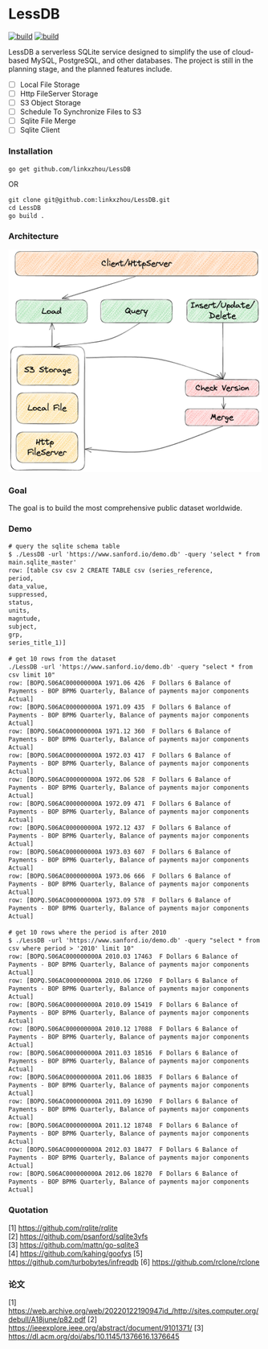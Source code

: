# LessDB 

[![build](https://github.com/linkxzhou/LessDB/actions/workflows/build1.21.yml/badge.svg)](https://github.com/linkxzhou/LessDB/actions/workflows/build1.20.yml)
[![build](https://github.com/linkxzhou/LessDB/actions/workflows/build1.21.yml/badge.svg)](https://github.com/linkxzhou/LessDB/actions/workflows/build1.21.yml)

LessDB a serverless SQLite service designed to simplify the use of cloud-based MySQL, PostgreSQL, and other databases. The project is still in the planning stage, and the planned features include.

- [ ] Local File Storage
- [ ] Http FileServer Storage
- [ ] S3 Object Storage
- [ ] Schedule To Synchronize Files to S3
- [ ] Sqlite File Merge
- [ ] Sqlite Client

### Installation

```
go get github.com/linkxzhou/LessDB
```
OR
```
git clone git@github.com:linkxzhou/LessDB.git
cd LessDB
go build .
```

### Architecture
![avatar](./arch.png)

### Goal

The goal is to build the most comprehensive public dataset worldwide.


### Demo

```
# query the sqlite schema table
$ ./LessDB -url 'https://www.sanford.io/demo.db' -query 'select * from main.sqlite_master'
row: [table csv csv 2 CREATE TABLE csv (series_reference,
period,
data_value,
suppressed,
status,
units,
magntude,
subject,
grp,
series_title_1)]

# get 10 rows from the dataset
./LessDB -url 'https://www.sanford.io/demo.db' -query "select * from csv limit 10"
row: [BOPQ.S06AC000000000A 1971.06 426  F Dollars 6 Balance of Payments - BOP BPM6 Quarterly, Balance of payments major components Actual]
row: [BOPQ.S06AC000000000A 1971.09 435  F Dollars 6 Balance of Payments - BOP BPM6 Quarterly, Balance of payments major components Actual]
row: [BOPQ.S06AC000000000A 1971.12 360  F Dollars 6 Balance of Payments - BOP BPM6 Quarterly, Balance of payments major components Actual]
row: [BOPQ.S06AC000000000A 1972.03 417  F Dollars 6 Balance of Payments - BOP BPM6 Quarterly, Balance of payments major components Actual]
row: [BOPQ.S06AC000000000A 1972.06 528  F Dollars 6 Balance of Payments - BOP BPM6 Quarterly, Balance of payments major components Actual]
row: [BOPQ.S06AC000000000A 1972.09 471  F Dollars 6 Balance of Payments - BOP BPM6 Quarterly, Balance of payments major components Actual]
row: [BOPQ.S06AC000000000A 1972.12 437  F Dollars 6 Balance of Payments - BOP BPM6 Quarterly, Balance of payments major components Actual]
row: [BOPQ.S06AC000000000A 1973.03 607  F Dollars 6 Balance of Payments - BOP BPM6 Quarterly, Balance of payments major components Actual]
row: [BOPQ.S06AC000000000A 1973.06 666  F Dollars 6 Balance of Payments - BOP BPM6 Quarterly, Balance of payments major components Actual]
row: [BOPQ.S06AC000000000A 1973.09 578  F Dollars 6 Balance of Payments - BOP BPM6 Quarterly, Balance of payments major components Actual]

# get 10 rows where the period is after 2010
$ ./LessDB -url 'https://www.sanford.io/demo.db' -query "select * from csv where period > '2010' limit 10"
row: [BOPQ.S06AC000000000A 2010.03 17463  F Dollars 6 Balance of Payments - BOP BPM6 Quarterly, Balance of payments major components Actual]
row: [BOPQ.S06AC000000000A 2010.06 17260  F Dollars 6 Balance of Payments - BOP BPM6 Quarterly, Balance of payments major components Actual]
row: [BOPQ.S06AC000000000A 2010.09 15419  F Dollars 6 Balance of Payments - BOP BPM6 Quarterly, Balance of payments major components Actual]
row: [BOPQ.S06AC000000000A 2010.12 17088  F Dollars 6 Balance of Payments - BOP BPM6 Quarterly, Balance of payments major components Actual]
row: [BOPQ.S06AC000000000A 2011.03 18516  F Dollars 6 Balance of Payments - BOP BPM6 Quarterly, Balance of payments major components Actual]
row: [BOPQ.S06AC000000000A 2011.06 18835  F Dollars 6 Balance of Payments - BOP BPM6 Quarterly, Balance of payments major components Actual]
row: [BOPQ.S06AC000000000A 2011.09 16390  F Dollars 6 Balance of Payments - BOP BPM6 Quarterly, Balance of payments major components Actual]
row: [BOPQ.S06AC000000000A 2011.12 18748  F Dollars 6 Balance of Payments - BOP BPM6 Quarterly, Balance of payments major components Actual]
row: [BOPQ.S06AC000000000A 2012.03 18477  F Dollars 6 Balance of Payments - BOP BPM6 Quarterly, Balance of payments major components Actual]
row: [BOPQ.S06AC000000000A 2012.06 18270  F Dollars 6 Balance of Payments - BOP BPM6 Quarterly, Balance of payments major components Actual]
```


### Quotation
[1] https://github.com/rqlite/rqlite  
[2] https://github.com/psanford/sqlite3vfs  
[3] https://github.com/mattn/go-sqlite3  
[4] https://github.com/kahing/goofys
[5] https://github.com/turbobytes/infreqdb
[6] https://github.com/rclone/rclone

### 论文
[1] https://web.archive.org/web/20220122190947id_/http://sites.computer.org/debull/A18june/p82.pdf
[2] https://ieeexplore.ieee.org/abstract/document/9101371/
[3] https://dl.acm.org/doi/abs/10.1145/1376616.1376645